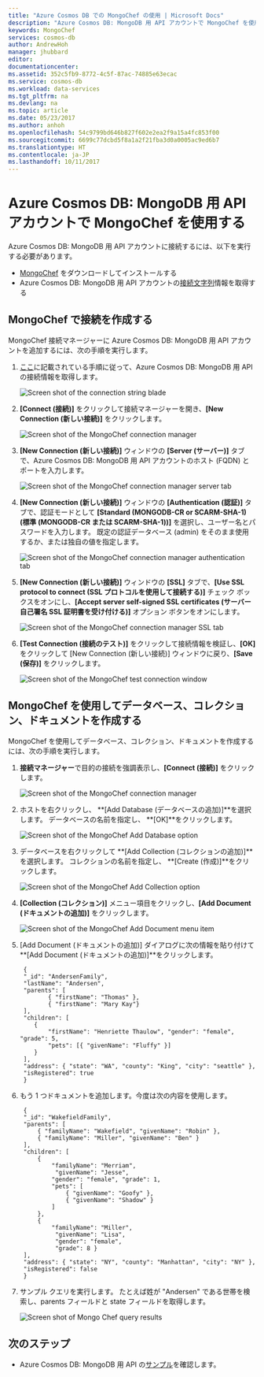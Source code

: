 ```yaml
---
title: "Azure Cosmos DB での MongoChef の使用 | Microsoft Docs"
description: "Azure Cosmos DB: MongoDB 用 API アカウントで MongoChef を使用する方法を説明します。"
keywords: MongoChef
services: cosmos-db
author: AndrewHoh
manager: jhubbard
editor: 
documentationcenter: 
ms.assetid: 352c5fb9-8772-4c5f-87ac-74885e63ecac
ms.service: cosmos-db
ms.workload: data-services
ms.tgt_pltfrm: na
ms.devlang: na
ms.topic: article
ms.date: 05/23/2017
ms.author: anhoh
ms.openlocfilehash: 54c9799bd646b827f602e2ea2f9a15a4fc853f00
ms.sourcegitcommit: 6699c77dcbd5f8a1a2f21fba3d0a0005ac9ed6b7
ms.translationtype: HT
ms.contentlocale: ja-JP
ms.lasthandoff: 10/11/2017
---
```

# <a name="use-mongochef-with-an-azure-cosmos-db-api-for-mongodb-account"></a>Azure Cosmos DB: MongoDB 用 API アカウントで MongoChef を使用する

Azure Cosmos DB: MongoDB 用 API アカウントに接続するには、以下を実行する必要があります。

* [MongoChef](http://3t.io/mongochef) をダウンロードしてインストールする
* Azure Cosmos DB: MongoDB 用 API アカウントの[接続文字列](connect-mongodb-account.md)情報を取得する

## <a name="create-the-connection-in-mongochef"></a>MongoChef で接続を作成する
MongoChef 接続マネージャーに Azure Cosmos DB: MongoDB 用 API アカウントを追加するには、次の手順を実行します。

1. [ここ](connect-mongodb-account.md)に記載されている手順に従って、Azure Cosmos DB: MongoDB 用 API の接続情報を取得します。

    ![Screen shot of the connection string blade](./media/mongodb-mongochef/ConnectionStringBlade.png)
2. **[Connect (接続)]** をクリックして接続マネージャーを開き、**[New Connection (新しい接続)]** をクリックします。

    ![Screen shot of the MongoChef connection manager](./media/mongodb-mongochef/ConnectionManager.png)
3. **[New Connection (新しい接続)]** ウィンドウの **[Server (サーバー)]** タブで、Azure Cosmos DB: MongoDB 用 API アカウントのホスト (FQDN) とポートを入力します。

    ![Screen shot of the MongoChef connection manager server tab](./media/mongodb-mongochef/ConnectionManagerServerTab.png)
4. **[New Connection (新しい接続)]** ウィンドウの **[Authentication (認証)]** タブで、認証モードとして **[Standard (MONGODB-CR or SCARM-SHA-1) (標準 (MONGODB-CR または SCARM-SHA-1))]** を選択し、ユーザー名とパスワードを入力します。  既定の認証データベース (admin) をそのまま使用するか、または独自の値を指定します。

    ![Screen shot of the MongoChef connection manager authentication tab](./media/mongodb-mongochef/ConnectionManagerAuthenticationTab.png)
5. **[New Connection (新しい接続)]** ウィンドウの **[SSL]** タブで、**[Use SSL protocol to connect (SSL プロトコルを使用して接続する)]** チェック ボックスをオンにし、**[Accept server self-signed SSL certificates (サーバー自己署名 SSL 証明書を受け付ける)]** オプション ボタンをオンにします。

    ![Screen shot of the MongoChef connection manager SSL tab](./media/mongodb-mongochef/ConnectionManagerSSLTab.png)
6. **[Test Connection (接続のテスト)]** をクリックして接続情報を検証し、**[OK]** をクリックして [New Connection (新しい接続)] ウィンドウに戻り、**[Save (保存)]** をクリックします。

    ![Screen shot of the MongoChef test connection window](./media/mongodb-mongochef/TestConnectionResults.png)

## <a name="use-mongochef-to-create-a-database-collection-and-documents"></a>MongoChef を使用してデータベース、コレクション、ドキュメントを作成する
MongoChef を使用してデータベース、コレクション、ドキュメントを作成するには、次の手順を実行します。

1. **接続マネージャー**で目的の接続を強調表示し、**[Connect (接続)]** をクリックします。

    ![Screen shot of the MongoChef connection manager](./media/mongodb-mongochef/ConnectToAccount.png)
2. ホストを右クリックし、 **[Add Database (データベースの追加)]**を選択します。  データベースの名前を指定し、 **[OK]**をクリックします。

    ![Screen shot of the MongoChef Add Database option](./media/mongodb-mongochef/AddDatabase1.png)
3. データベースを右クリックして **[Add Collection (コレクションの追加)]**を選択します。  コレクションの名前を指定し、 **[Create (作成)]**をクリックします。

    ![Screen shot of the MongoChef Add Collection option](./media/mongodb-mongochef/AddCollection.png)
4. **[Collection (コレクション)]** メニュー項目をクリックし、**[Add Document (ドキュメントの追加)]** をクリックします。

    ![Screen shot of the MongoChef Add Document menu item](./media/mongodb-mongochef/AddDocument1.png)
5. [Add Document (ドキュメントの追加)] ダイアログに次の情報を貼り付けて **[Add Document (ドキュメントの追加)]**をクリックします。

        {
        "_id": "AndersenFamily",
        "lastName": "Andersen",
        "parents": [
               { "firstName": "Thomas" },
               { "firstName": "Mary Kay"}
        ],
        "children": [
           {
               "firstName": "Henriette Thaulow", "gender": "female", "grade": 5,
               "pets": [{ "givenName": "Fluffy" }]
           }
        ],
        "address": { "state": "WA", "county": "King", "city": "seattle" },
        "isRegistered": true
        }
6. もう 1 つドキュメントを追加します。今度は次の内容を使用します。

        {
        "_id": "WakefieldFamily",
        "parents": [
            { "familyName": "Wakefield", "givenName": "Robin" },
            { "familyName": "Miller", "givenName": "Ben" }
        ],
        "children": [
            {
                "familyName": "Merriam",
                 "givenName": "Jesse",
                "gender": "female", "grade": 1,
                "pets": [
                    { "givenName": "Goofy" },
                    { "givenName": "Shadow" }
                ]
            },
            {
                "familyName": "Miller",
                 "givenName": "Lisa",
                 "gender": "female",
                 "grade": 8 }
        ],
        "address": { "state": "NY", "county": "Manhattan", "city": "NY" },
        "isRegistered": false
        }
7. サンプル クエリを実行します。 たとえば姓が "Andersen" である世帯を検索し、parents フィールドと state フィールドを取得します。

    ![Screen shot of Mongo Chef query results](./media/mongodb-mongochef/QueryDocument1.png)

## <a name="next-steps"></a>次のステップ
* Azure Cosmos DB: MongoDB 用 API の[サンプル](mongodb-samples.md)を確認します。
